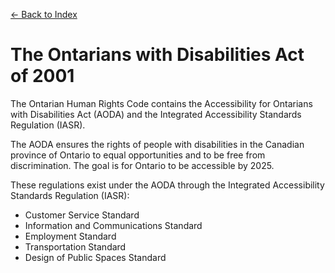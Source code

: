 [&larr; Back to Index](../index.md)

# The Ontarians with Disabilities Act of 2001

The Ontarian Human Rights Code contains the Accessibility for Ontarians with Disabilities Act (AODA) and the Integrated Accessibility Standards Regulation (IASR).

The AODA ensures the rights of people with disabilities in the Canadian province of Ontario to equal opportunities and to be free from discrimination. The goal is for Ontario to be accessible by 2025.

These regulations exist under the AODA through the Integrated Accessibility Standards Regulation (IASR):

* Customer Service Standard
* Information and Communications Standard
* Employment Standard
* Transportation Standard
* Design of Public Spaces Standard